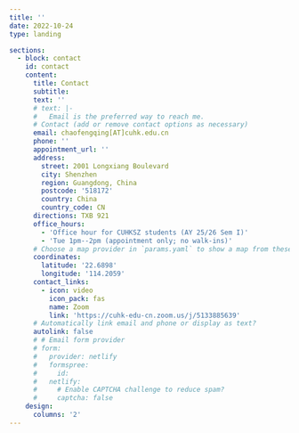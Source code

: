 ```yaml
---
title: ''
date: 2022-10-24
type: landing

sections:
  - block: contact
    id: contact
    content:
      title: Contact
      subtitle:
      text: ''
      # text: |-
      #   Email is the preferred way to reach me.
      # Contact (add or remove contact options as necessary)
      email: chaofengqing[AT]cuhk.edu.cn
      phone: ''
      appointment_url: ''
      address:
        street: 2001 Longxiang Boulevard
        city: Shenzhen
        region: Guangdong, China
        postcode: '518172'
        country: China
        country_code: CN
      directions: TXB 921
      office_hours:
        - 'Office hour for CUHKSZ students (AY 25/26 Sem I)'
        - 'Tue 1pm--2pm (appointment only; no walk-ins)'
      # Choose a map provider in `params.yaml` to show a map from these coordinates
      coordinates:
        latitude: '22.6898'
        longitude: '114.2059'  
      contact_links:
        - icon: video
          icon_pack: fas
          name: Zoom
          link: 'https://cuhk-edu-cn.zoom.us/j/5133885639'
      # Automatically link email and phone or display as text?
      autolink: false
      # # Email form provider
      # form:
      #   provider: netlify
      #   formspree:
      #     id:
      #   netlify:
      #     # Enable CAPTCHA challenge to reduce spam?
      #     captcha: false
    design:
      columns: '2'
---
```

